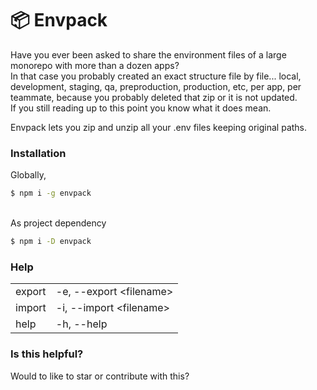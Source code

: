 # 📦 Envpack

Have you ever been asked to share the environment files of a large monorepo with more than a dozen apps?
<br>
In that case you probably created an exact structure file by file... local, development, staging, qa, preproduction, production, etc, per app, per teammate, because you probably deleted that zip or it is not updated.
<br>
If you still reading up to this point you know what it does mean.

Envpack lets you zip and unzip all your .env files keeping original paths.

### Installation

Globally,

```sh
$ npm i -g envpack
```

<br>
As project dependency

```sh
$ npm i -D envpack
```

### Help

|        |                          |
| ------ | ------------------------ |
| export | -e, --export \<filename> |
| import | -i, --import \<filename> |
| help   | -h, --help               |

### Is this helpful?

Would to like to star or contribute with this?
